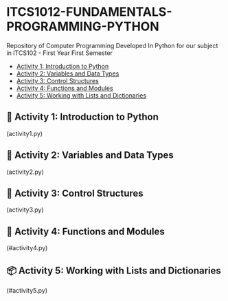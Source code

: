 # ITCS1012-FUNDAMENTALS-PROGRAMMING-PYTHON
Repository of Computer Programming Developed In Python for our subject in ITCS102 - First Year First Semester

- [Activity 1: Introduction to Python](#activity-1-introduction-to-python)
- [Activity 2: Variables and Data Types](#activity-2-variables-and-data-types)
- [Activity 3: Control Structures](#activity-3-control-structures)
- [Activity 4: Functions and Modules](#activity-4-functions-and-modules)
- [Activity 5: Working with Lists and Dictionaries](#activity-5-working-with-lists-and-dictionaries)


## 📘 Activity 1: Introduction to Python
(activity1.py)
## 🧮 Activity 2: Variables and Data Types
(activity2.py)

## 🔁 Activity 3: Control Structures
(activity3.py)

## 🧩 Activity 4: Functions and Modules
(#activity4.py)

## 📦 Activity 5: Working with Lists and Dictionaries
(#activity5.py)
